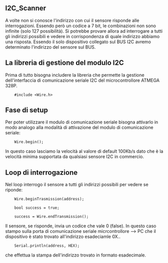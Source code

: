 ## I2C_Scanner

A volte non si conosce l'indirizzo con cui il sensore risponde alle interrogazioni. Essendo però un codice a 7 bit, 
le combinazioni non sono infinite (solo 127 possibilità).
Si potrebbe provare allora ad interrogare a tutti gli indirizzi possibili e vedere in corrispondenza di quale indirizzo
abbiamo una risposta. Essendo il solo dispositivo collegato sul BUS I2C avremo determinato l'indirizzo del sensore 
sul BUS.

## La libreria di gestione del modulo I2C

Prima di tutto bisogna includere la libreria che permette la gestione dell'interfaccia di comunicazione seriale I2C 
del microcontrollore ATMEGA 328P.

        #include <Wire.h>
 
## Fase di setup

Per poter utilizzare il modulo di comunicazione seriale bisogna attivarlo in modo analogo alla modalità di attivazione 
del modulo di comunicazione seriale:

        Wire.begin();
        
In questo caso lasciamo la velocità al valore di default 100Kb/s dato che è la velocità minima supportata da qualsiasi 
sensore I2C in commercio.

## Loop di interrogazione 

Nel loop interrogo il sensore a tutti gli indirizzi possibili per vedere se riponde:

        Wire.beginTrasmission(address);

        bool success = true;

        success = Wire.endTransmission();

Il sensore, se risponde, invia un codice che vale 0 (false). In questo caso stampo sulla porta di comunicazione seriale 
micrcontrollore --> PC che il dispositivo è stato trovato all'indirizzo esadeciamle 0X..

        Serial.println(address, HEX);

che effettua la stampa dell'indirizzo trovato in formato esadecimale.


 
 
